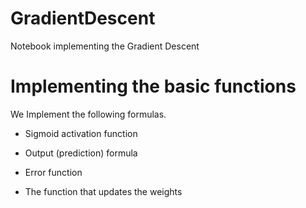 # GradientDescent
Notebook implementing the Gradient Descent

# Implementing the basic functions
We Implement the following formulas.
- Sigmoid activation function

- Output (prediction) formula

- Error function

- The function that updates the weights

